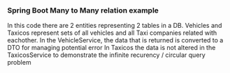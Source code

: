 ### Spring Boot Many to Many relation example
In this code there are 2 entities representing 2 tables in a DB.
Vehicles and Taxicos represent sets of all vehicles and all Taxi companies related with eachother.
In the VehicleService, the data that is returned is converted to a DTO for managing potential error 
In Taxicos the data is not altered in the TaxicosService to demonstrate the infinite recurency / circular query problem
